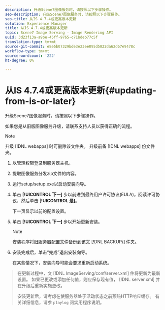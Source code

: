 ```yaml
---
description: 升级Scene7图像服务时，请按照以下步骤操作。
seo-description: 升级Scene7图像服务时，请按照以下步骤操作。
seo-title: 从IS 4.7.4或更高版本更新
solution: Experience Manager
title: 从IS 4.7.4或更高版本更新
topic: Scene7 Image Serving - Image Rendering API
uuid: 3d23f13a-a9be-45ff-9765-c71bdeb77c5f
translation-type: tm+mt
source-git-commit: e8e5b07329bde3e23ee095d5022da62d67e9478c
workflow-type: tm+mt
source-wordcount: '222'
ht-degree: 0%

---
```



# 从IS 4.7.4或更高版本更新{#updating-from-is-or-later}

升级Scene7图像服务时，请按照以下步骤操作。

如果您是从旧版图像服务升级，请联系支持人员以获得正确的流程。

>[!NOTE]
>
>升级 [!DNL webapps] 时可删除该文件夹。 升级前备 [!DNL webapps] 份文件夹。

1. 以管理权限登录到服务器主机。
1. 提取图像服务分发zip文件的内容。
1. 运行setup/setup.exe以启动安装向导。
1. 单击 **[!UICONTROL 下一]** 步以前进到最终用户许可协议(EULA)，阅读许可协议，然后单击 **[!UICONTROL 是]**。

   下一页显示以前的配置设置。
1. 单击 **[!UICONTROL 下一]** 步以开始更新安装。

   >[!NOTE]
   >
   >安装程序将旧服务器配置文件备份到该文 [!DNL BACKUP/] 件夹。

1. 安装完成后，单击“完成”退出安装向导。

   在某些情况下，安装向导可能会要求重新启动系统。
>在更新过程中，文 [!DNL ImageServing/conf/server.xml] 件将更新为最新设置。 如果已更改或添加任何值，则应保存现有值， [!DNL server.xml] 并在升级后重新实施更改。
>
>安装更新后，请考虑在使服务器处于活动状态之前预热HTTP响应缓存。 有关详细信息，请参 `playlog` 阅实用程序说明。

